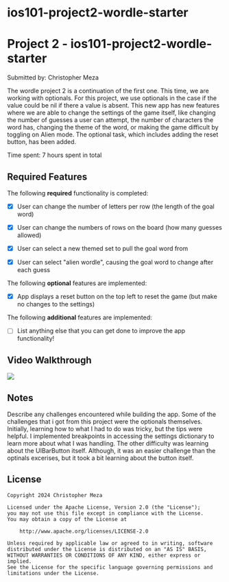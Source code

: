 # ios101-project2-wordle-starter
# Project 2 - ios101-project2-wordle-starter

Submitted by: Christopher Meza

The wordle project 2 is a continuation of the first one. This time, we are working with optionals. For this project, we use optionals in the case if the value could be nil if there a value is absent. This new app has new features where we are able to change the settings of the game itself, like changing the number of guesses a user can attempt, the number of characters the word has, changing the theme of the word, or making the game difficult by toggling on Alien mode. The optional task, which includes adding the reset button, has been added.

Time spent: 7 hours spent in total

## Required Features

The following **required** functionality is completed:

- [x] User can change the number of letters per row (the length of the goal word)
- [x] User can change the numbers of rows on the board (how many guesses allowed)
- [x] User can select a new themed set to pull the goal word from
- [x] User can select "alien wordle", causing the goal word to change after each guess


The following **optional** features are implemented:

- [x] App displays a reset button on the top left to reset the game (but make no changes to the settings)

The following **additional** features are implemented:

- [ ] List anything else that you can get done to improve the app functionality!

## Video Walkthrough

<div>
    <a href="https://www.loom.com/share/e1e2cc74f7db404a8b47ba406d6cd75b">
    </a>
    <a href="https://www.loom.com/share/e1e2cc74f7db404a8b47ba406d6cd75b">
      <img style="max-width:300px;" src="https://cdn.loom.com/sessions/thumbnails/e1e2cc74f7db404a8b47ba406d6cd75b-with-play.gif">
    </a>
  </div>

## Notes

Describe any challenges encountered while building the app.
Some of the challenges that i got from this project were the optionals themselves. Initially, learning how to what I had to do was tricky, but the tips were helpful. I implemented breakpoints in accessing the settings dictionary to learn more about what I was handling. The other difficulty was learning about the UIBarButton itself. Although, it was an easier challenge than the optinals excerises, but it took a bit learning about the button itself. 
## License

    Copyright 2024 Christopher Meza

    Licensed under the Apache License, Version 2.0 (the "License");
    you may not use this file except in compliance with the License.
    You may obtain a copy of the License at

        http://www.apache.org/licenses/LICENSE-2.0

    Unless required by applicable law or agreed to in writing, software
    distributed under the License is distributed on an "AS IS" BASIS,
    WITHOUT WARRANTIES OR CONDITIONS OF ANY KIND, either express or implied.
    See the License for the specific language governing permissions and
    limitations under the License.
